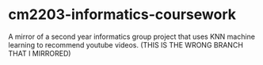 # cm2203-informatics-coursework
A mirror of a second year informatics group project that uses KNN machine learning to recommend youtube videos. (THIS IS THE WRONG BRANCH THAT I MIRRORED)
